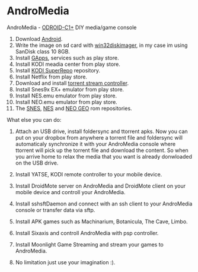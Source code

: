 # AndroMedia
AndroMedia - [ODROID-C1+](http://www.hardkernel.com/main/products/prdt_info.php?g_code=G143703355573) DIY media/game console

1. Download [Android](http://odroid.com/dokuwiki/doku.php?id=en:c1_release_android).
2. Write the image on sd card with [win32diskimager](http://sourceforge.net/projects/win32diskimager/), in my case im using SanDisk class 10 8GB.
3. Install [GApps](http://codewalkerster.blogspot.kr/2013/11/universal-1-click-gapps-installer-for.html), services such as play store. 
4. Install KODI meadia center from play store.
5. Install [KODI SuperRepo](https://superrepo.org/get-started/) repository.
6. Install Netflix from play store.
7. Download and install [torrent stream controller](http://www.vidsoftware.ru/index.html).
8. Install Snes9x EX+ emulator from play store.
9. Install NES.emu emulator from play store.
10. Install NEO.emu emulator from play store.
11. The [SNES](http://emu-fr.net/v1/module.php?page=programme_roms&console=Super_Nes), [NES](http://emu-fr.net/v1/module.php?page=programme_roms&console=Nes&tri=nom) and [NEO GEO](http://emu-fr.net/v1/module.php?page=programme_roms&console=Neo_Geo&tri=nom&l=M) rom repositories.


What else you can do: 

1. Attach an USB drive, install foldersync and ttorrent apks. Now you can put on your dropbox from anywhere a torrent file and foldersync will automaticaly synchronize it with your AndroMedia console where ttorrent will pick up the torrent file and download the content. So when you arrive home to relax the media that you want is already donwloaded on the USB drive.

2. Install YATSE, KODI remote controller to your mobile device.

3. Install DroidMote server on AndroMedia and DroidMote client on your mobile device and controll your AndroMedia.

4. Install sshsftDaemon and connect with an ssh client to your AndroMedia console or transfer data via sftp.

5. Install APK games such as Machinarium, Botanicula, The Cave, Limbo.

6. Install Sixaxis and controll AndroMedia with psp controller.

7. Install Moonlight Game Streaming and stream your games to AndroMedia.

8. No limitation just use your imagination :).




